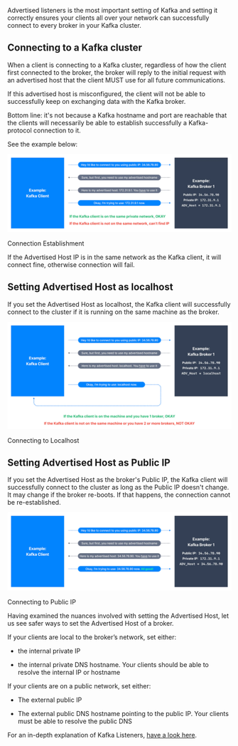 Advertised listeners is the most important setting of Kafka and setting it correctly ensures your clients all over your network can successfully connect to every broker in your Kafka cluster.

## Connecting to a Kafka cluster

When a client is connecting to a Kafka cluster, regardless of how the client first connected to the broker, the broker will reply to the initial request with an advertised host that the client MUST use for all future communications.

If this advertised host is misconfigured, the client will not be able to successfully keep on exchanging data with the Kafka broker.

Bottom line: it's not because a Kafka hostname and port are reachable that the clients will necessarily be able to establish successfully a Kafka-protocol connection to it.

See the example below:



![Kafka_Advertised_Host_Setting_1.webp](markdown-images/Kafka_Advertised_Host_Setting_1.webp)

Connection Establishment

If the Advertised Host IP is in the same network as the Kafka client, it will connect fine, otherwise connection will fail.

## Setting Advertised Host as localhost

If you set the Advertised Host as localhost, the Kafka client will successfully connect to the cluster if it is running on the same machine as the broker.



![Kafka_Advertised_Host_Setting_2.webp](markdown-images/Kafka_Advertised_Host_Setting_2.webp)

Connecting to Localhost

## Setting Advertised Host as Public IP

If you set the Advertised Host as the broker's Public IP, the Kafka client will successfully connect to the cluster as long as the Public IP doesn't change. It may change if the broker re-boots. If that happens, the connection cannot be re-established.



![Kafka_Advertised_Host_Setting_3.webp](markdown-images/Kafka_Advertised_Host_Setting_3.webp)

Connecting to Public IP

Having examined the nuances involved with setting the Advertised Host, let us see safer ways to set the Advertised Host of a broker.

If your clients are local to the broker’s network, set either:

- the internal private IP

- the internal private DNS hostname. Your clients should be able to resolve the internal IP or hostname

If your clients are on a public network, set either:

- The external public IP

- The external public DNS hostname pointing to the public IP. Your clients must be able to resolve the public DNS

For an in-depth explanation of Kafka Listeners, [have a look here](https://rmoff.net/2018/08/02/kafka-listeners-explained/).